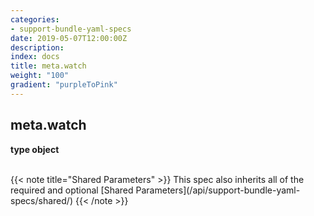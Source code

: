 ```yaml
---
categories:
- support-bundle-yaml-specs
date: 2019-05-07T12:00:00Z
description: 
index: docs
title: meta.watch
weight: "100"
gradient: "purpleToPink"
---
```


## meta.watch

**type object**





<br>
{{< note title="Shared Parameters" >}}
This spec also inherits all of the required and optional [Shared Parameters](/api/support-bundle-yaml-specs/shared/)
{{< /note >}}

  
